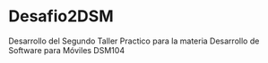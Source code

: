 # Desafio2DSM
Desarrollo del Segundo Taller Practico para la materia Desarrollo de Software para Móviles DSM104
